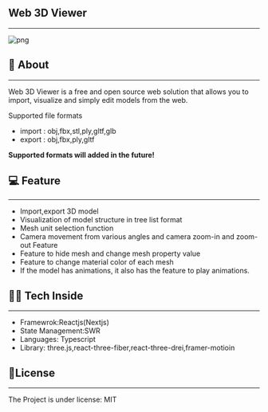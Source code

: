 
## Web 3D Viewer
---

![png](https://github.com/lss3070/Web3DViewer/tree/master/public/readme.gif)
## ****🤔 About****

---

Web 3D Viewer is a free and open source web solution that allows you to import, visualize and simply edit models from the web.

Supported file formats

- import : obj,fbx,stl,ply,gltf,glb
- export : obj,fbx,ply,gltf

**Supported formats will added in the future!**

## ****💻**** Feature

---

- Import,export 3D model
- Visualization of model structure in tree list format
- Mesh unit selection function
- Camera movement from various angles and camera zoom-in and zoom-out Feature
- Feature to hide mesh and change mesh property value
- Feature to change material color of each mesh
- If the model has animations, it also has the feature to play animations.

## ****👨‍💻 Tech Inside****

---

- Framewrok:Reactjs(Nextjs)
- State Management:SWR
- Languages: Typescript
- Library: three.js,react-three-fiber,react-three-drei,framer-motioin

## 📖License

---

The Project is under license: MIT